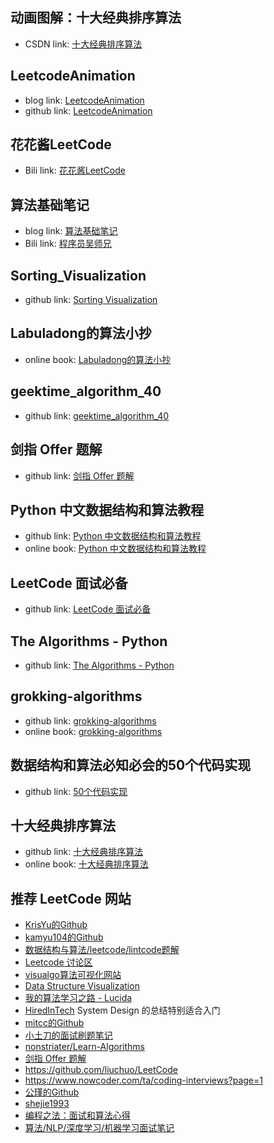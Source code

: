 ## 动画图解：十大经典排序算法
- CSDN link: [十大经典排序算法](https://blog.csdn.net/kexuanxiu1163/article/details/103051357)

## LeetcodeAnimation
- blog link: [LeetcodeAnimation](https://www.cxyxiaowu.com/leetcodeanimation)
- github link: [LeetcodeAnimation](https://github.com/MisterBooo/LeetCodeAnimation)

## 花花酱LeetCode
- Bili link: [花花酱LeetCode](https://space.bilibili.com/9880352)

## 算法基础笔记
- blog link: [算法基础笔记](https://www.cxyxiaowu.com/suanfa-2/suanfa)
- Bili link: [程序员吴师兄](https://space.bilibili.com/28610170)

## Sorting_Visualization
- github link: [Sorting Visualization](https://github.com/ZQPei/Sorting_Visualization)

## Labuladong的算法小抄
- online book: [Labuladong的算法小抄](https://labuladong.gitbook.io/algo/)

## geektime_algorithm_40
- github link: [geektime_algorithm_40](https://github.com/geektime-geekbang/algorithm-1)

## 剑指 Offer 题解
- github link: [剑指 Offer 题解](https://github.com/gatieme/CodingInterviews)

## Python 中文数据结构和算法教程 
- github link: [Python 中文数据结构和算法教程](https://github.com/PegasusWang/python_data_structures_and_algorithms)
- online book: [Python 中文数据结构和算法教程](https://pegasuswang.github.io/python_data_structures_and_algorithms/00_%E8%AF%BE%E7%A8%8B%E7%AE%80%E4%BB%8B%E4%B9%8B%E7%AC%A8%E6%96%B9%E6%B3%95%E5%AD%A6%E7%AE%97%E6%B3%95/why_and_how_to_learn/)

## LeetCode 面试必备
- github link: [LeetCode 面试必备](https://github.com/apachecn/Interview)

## The Algorithms - Python
- github link: [The Algorithms - Python](https://github.com/TheAlgorithms/Python)

## grokking-algorithms
- github link: [grokking-algorithms](https://github.com/egonSchiele/grokking_algorithms)
- online book: [grokking-algorithms](https://livebook.manning.com/book/grokking-algorithms/about-this-book/)

## 数据结构和算法必知必会的50个代码实现
- github link: [50个代码实现](https://github.com/wangzheng0822/algo)

## 十大经典排序算法
- github link: [十大经典排序算法](https://github.com/hustcc/JS-Sorting-Algorithm)
- online book: [十大经典排序算法](https://sort.hust.cc/)

## 推荐 LeetCode 网站

- [KrisYu的Github](https://github.com/KrisYu/LeetCode-CLRS-Python)
- [kamyu104的Github](https://github.com/kamyu104/LeetCode)
- [数据结构与算法/leetcode/lintcode题解](https://algorithm.yuanbin.me/zh-hans/)
- [Leetcode 讨论区](https://discuss.leetcode.com/)
- [visualgo算法可视化网站](https://visualgo.net/en)
- [Data Structure Visualization](https://www.cs.usfca.edu/~galles/visualization/Algorithms.html)
- [我的算法学习之路 - Lucida](http://zh.lucida.me/blog/on-learning-algorithms/)
- [HiredInTech](https://www.hiredintech.com/) System Design 的总结特别适合入门
- [mitcc的Github](https://github.com/mitcc/AlgoSolutions)
- [小土刀的面试刷题笔记](http://wdxtub.com/interview/14520594642530.html)
- [nonstriater/Learn-Algorithms](https://github.com/nonstriater/Learn-Algorithms)
- [剑指 Offer 题解](https://github.com/gatieme/CodingInterviews)
- https://github.com/liuchuo/LeetCode
- https://www.nowcoder.com/ta/coding-interviews?page=1
- [公瑾的Github](https://github.com/yuzhoujr/leetcode)
- [shejie1993](https://shenjie1993.gitbooks.io/leetcode-python/content/096%20Unique%20Binary%20Search%20Trees.html)
- [编程之法：面试和算法心得](https://legacy.gitbook.com/book/wizardforcel/the-art-of-programming-by-july/details)
- [算法/NLP/深度学习/机器学习面试笔记](https://github.com/imhuay/Interview_Notes-Chinese)